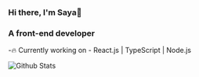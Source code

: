 ### Hi there, I'm Saya👋

### A front-end developer
-🔥 Currently working on - React.js | TypeScript | Node.js

![Github Stats](https://github-readme-stats.vercel.app/api?username=saya0118&theme=merko)
